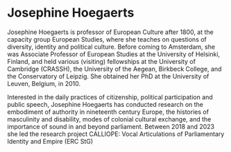 
# Josephine Hoegaerts
Josephine Hoegaerts is professor of European Culture after 1800, at the capacity group European Studies, where she teaches on questions of diversity, identity and political culture. Before coming to Amsterdam, she was Associate Professor of European Studies at the University of Helsinki, Finland, and held various (visiting) fellowships at the University of Cambridge (CRASSH), the University of the Aegean, Birkbeck College, and the Conservatory of Leipzig. She obtained her PhD at the University of Leuven, Belgium, in 2010.

Interested in the daily practices of citizenship, political participation and public speech, Josephine Hoegaerts has conducted research on the embodiment of authority in nineteenth century Europe, the histories of masculinity and disability, modes of colonial cultural exchange, and the importance of sound in and beyond parliament. Between 2018 and 2023 she led the research project CALLIOPE: Vocal Articulations of Parliamentary Identity and Empire (ERC StG)
